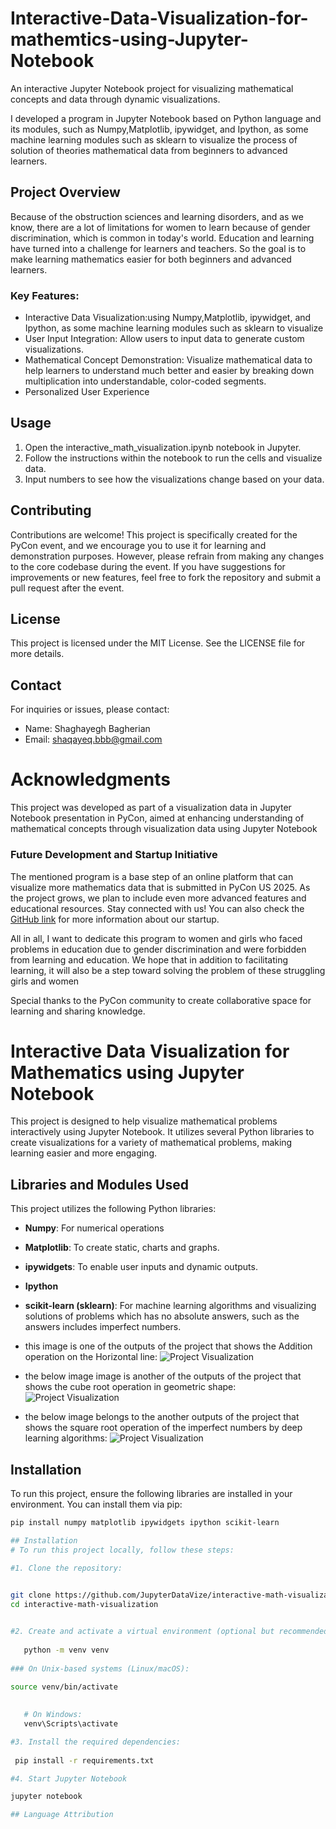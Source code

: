 # Interactive-Data-Visualization-for-mathemtics-using-Jupyter-Notebook
An interactive Jupyter Notebook project for visualizing mathematical concepts and data through dynamic visualizations.

I developed a program in Jupyter Notebook based on Python language and its modules, such as Numpy,Matplotlib, ipywidget, and Ipython, as some machine learning modules such as sklearn to visualize the process of solution of theories mathematical data from beginners to advanced learners.
## Project Overview
Because of the obstruction sciences and learning disorders, and as we know, there are a lot of limitations for women to learn because of gender discrimination, which is common in today's world. Education and learning have turned into a challenge for learners and teachers.
So the goal is to make learning mathematics easier for both beginners and advanced learners.
### Key Features:
- Interactive Data Visualization:using Numpy,Matplotlib, ipywidget, and Ipython, as some machine learning modules such as sklearn to visualize
- User Input Integration: Allow users to input data to generate custom visualizations.
- Mathematical Concept Demonstration: Visualize mathematical data to help learners to understand much better and easier by breaking down multiplication into understandable, color-coded segments.
- Personalized User Experience


## Usage
1. Open the interactive_math_visualization.ipynb notebook in Jupyter.
2. Follow the instructions within the notebook to run the cells and visualize data.
3. Input numbers to see how the visualizations change based on your data.

## Contributing
Contributions are welcome! This project is specifically created for the PyCon event, and we encourage you to use it for learning and demonstration purposes. However, please refrain from making any changes to the core codebase during the event. If you have suggestions for improvements or new features, feel free to fork the repository and submit a pull request after the event.

## License
This project is licensed under the MIT License. See the LICENSE file for more details.

## Contact
For inquiries or issues, please contact:
- Name: Shaghayegh Bagherian
- Email: shaqayeq.bbb@gmail.com
  
# Acknowledgments
This project was developed as part of a visualization data in Jupyter Notebook presentation in PyCon, aimed at enhancing understanding of mathematical concepts through visualization data using Jupyter Notebook

### Future Development and Startup Initiative
The mentioned program is a base step of an online platform that can visualize more mathematics data that is submitted in PyCon US 2025. As the project grows, we plan to include even more advanced features and educational resources. Stay connected with us! You can also check the [GitHub link](https://github.com/VizAI-platform/Visualization-Of-Mathematic) for more information about our startup.

All in all, I want to dedicate this program to women and girls who faced problems in education due to gender discrimination and were forbidden from learning and education. We hope that in addition to facilitating learning, it will also be a step toward solving the problem of these struggling girls and women

Special thanks to the PyCon community to create collaborative space for learning and sharing knowledge.



# Interactive Data Visualization for Mathematics using Jupyter Notebook

This project is designed to help visualize mathematical problems interactively using Jupyter Notebook. It utilizes several Python libraries to create visualizations for a variety of mathematical problems, making learning easier and more engaging.

## Libraries and Modules Used

This project utilizes the following Python libraries:

- **Numpy**: For numerical operations
- **Matplotlib**: To create static, charts and graphs.
- **ipywidgets**: To enable user inputs and dynamic outputs.
- **Ipython**
- **scikit-learn (sklearn)**: For machine learning algorithms and visualizing solutions of problems which has no absolute answers, such as the answers includes imperfect numbers.

- this image is one of the outputs of the project that shows the Addition operation on the Horizontal line:
![Project Visualization](images/line.jpg)


- the below image image is another of the outputs of the project that shows the cube root operation in geometric shape:
![Project Visualization](images/cuberoot.jpg)

- the below image belongs to the another outputs of the project that shows the square root operation of the imperfect numbers by deep learning algorithms:
![Project Visualization](images/rootbyDL.jpg)

## Installation

To run this project, ensure the following libraries are installed in your environment. You can install them via pip:

```bash
pip install numpy matplotlib ipywidgets ipython scikit-learn

## Installation
# To run this project locally, follow these steps:

#1. Clone the repository:
 

git clone https://github.com/JupyterDataVize/interactive-math-visualization.git
cd interactive-math-visualization


#2. Create and activate a virtual environment (optional but recommended):
   
   python -m venv venv 
   
### On Unix-based systems (Linux/macOS):

source venv/bin/activate
 
   
   # On Windows:
   venv\Scripts\activate

#3. Install the required dependencies:
   
 pip install -r requirements.txt

#4. Start Jupyter Notebook

jupyter notebook

## Language Attribution






   
   

